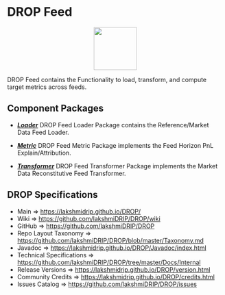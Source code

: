 # DROP Feed

<p align="center"><img src="https://github.com/lakshmiDRIP/DROP/blob/master/DRIP_Logo.gif?raw=true" width="100"></p>

DROP Feed contains the Functionality to load, transform, and compute target metrics across feeds.


## Component Packages

 * [***Loader***](https://github.com/lakshmiDRIP/DROP/tree/master/src/main/java/org/drip/feed/loader)
DROP Feed Loader Package contains the Reference/Market Data Feed Loader.

 * [***Metric***](https://github.com/lakshmiDRIP/DROP/tree/master/src/main/java/org/drip/feed/metric)
DROP Feed Metric Package implements the Feed Horizon PnL Explain/Attribution.

 * [***Transformer***](https://github.com/lakshmiDRIP/DROP/tree/master/src/main/java/org/drip/feed/transformer)
DROP Feed Transformer Package implements the Market Data Reconstitutive Feed Transformer.


## DROP Specifications

 * Main                     => https://lakshmidrip.github.io/DROP/
 * Wiki                     => https://github.com/lakshmiDRIP/DROP/wiki
 * GitHub                   => https://github.com/lakshmiDRIP/DROP
 * Repo Layout Taxonomy     => https://github.com/lakshmiDRIP/DROP/blob/master/Taxonomy.md
 * Javadoc                  => https://lakshmidrip.github.io/DROP/Javadoc/index.html
 * Technical Specifications => https://github.com/lakshmiDRIP/DROP/tree/master/Docs/Internal
 * Release Versions         => https://lakshmidrip.github.io/DROP/version.html
 * Community Credits        => https://lakshmidrip.github.io/DROP/credits.html
 * Issues Catalog           => https://github.com/lakshmiDRIP/DROP/issues
